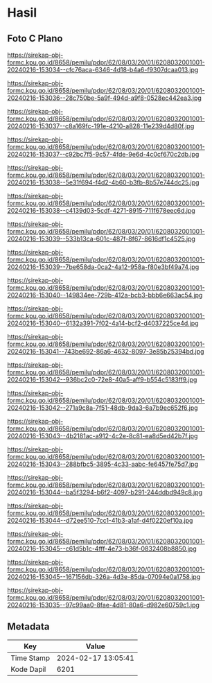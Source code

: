 # Hasil

## Foto C Plano

https://sirekap-obj-formc.kpu.go.id/8658/pemilu/pdpr/62/08/03/20/01/6208032001001-20240216-153034--cfc76aca-6346-4d18-b4a6-f9307dcaa013.jpg

https://sirekap-obj-formc.kpu.go.id/8658/pemilu/pdpr/62/08/03/20/01/6208032001001-20240216-153036--28c750be-5a9f-494d-a9f8-0528ec442ea3.jpg

https://sirekap-obj-formc.kpu.go.id/8658/pemilu/pdpr/62/08/03/20/01/6208032001001-20240216-153037--c8a169fc-191e-4210-a828-11e239d4d80f.jpg

https://sirekap-obj-formc.kpu.go.id/8658/pemilu/pdpr/62/08/03/20/01/6208032001001-20240216-153037--c92bc7f5-9c57-4fde-9e6d-4c0cf670c2db.jpg

https://sirekap-obj-formc.kpu.go.id/8658/pemilu/pdpr/62/08/03/20/01/6208032001001-20240216-153038--5e31f694-f4d2-4b60-b3fb-8b57e744dc25.jpg

https://sirekap-obj-formc.kpu.go.id/8658/pemilu/pdpr/62/08/03/20/01/6208032001001-20240216-153038--c4139d03-5cdf-4271-8915-711f678eec6d.jpg

https://sirekap-obj-formc.kpu.go.id/8658/pemilu/pdpr/62/08/03/20/01/6208032001001-20240216-153039--533b13ca-601c-487f-8f67-8616df1c4525.jpg

https://sirekap-obj-formc.kpu.go.id/8658/pemilu/pdpr/62/08/03/20/01/6208032001001-20240216-153039--7be658da-0ca2-4a12-958a-f80e3bf49a74.jpg

https://sirekap-obj-formc.kpu.go.id/8658/pemilu/pdpr/62/08/03/20/01/6208032001001-20240216-153040--149834ee-729b-412a-bcb3-bbb6e663ac54.jpg

https://sirekap-obj-formc.kpu.go.id/8658/pemilu/pdpr/62/08/03/20/01/6208032001001-20240216-153040--6132a391-7f02-4a14-bcf2-d4037225ce4d.jpg

https://sirekap-obj-formc.kpu.go.id/8658/pemilu/pdpr/62/08/03/20/01/6208032001001-20240216-153041--743be692-86a6-4632-8097-3e85b25394bd.jpg

https://sirekap-obj-formc.kpu.go.id/8658/pemilu/pdpr/62/08/03/20/01/6208032001001-20240216-153042--936bc2c0-72e8-40a5-aff9-b554c5183ff9.jpg

https://sirekap-obj-formc.kpu.go.id/8658/pemilu/pdpr/62/08/03/20/01/6208032001001-20240216-153042--271a9c8a-7f51-48db-9da3-6a7b9ec652f6.jpg

https://sirekap-obj-formc.kpu.go.id/8658/pemilu/pdpr/62/08/03/20/01/6208032001001-20240216-153043--4b2181ac-a912-4c2e-8c81-ea8d5ed42b7f.jpg

https://sirekap-obj-formc.kpu.go.id/8658/pemilu/pdpr/62/08/03/20/01/6208032001001-20240216-153043--288bfbc5-3895-4c33-aabc-fe6457fe75d7.jpg

https://sirekap-obj-formc.kpu.go.id/8658/pemilu/pdpr/62/08/03/20/01/6208032001001-20240216-153044--ba5f3294-b6f2-4097-b291-244ddbd949c8.jpg

https://sirekap-obj-formc.kpu.go.id/8658/pemilu/pdpr/62/08/03/20/01/6208032001001-20240216-153044--d72ee510-7cc1-41b3-a1af-d4f0220ef10a.jpg

https://sirekap-obj-formc.kpu.go.id/8658/pemilu/pdpr/62/08/03/20/01/6208032001001-20240216-153045--c61d5b1c-4fff-4e73-b36f-0832408b8850.jpg

https://sirekap-obj-formc.kpu.go.id/8658/pemilu/pdpr/62/08/03/20/01/6208032001001-20240216-153045--167156db-326a-4d3e-85da-07094e0a1758.jpg

https://sirekap-obj-formc.kpu.go.id/8658/pemilu/pdpr/62/08/03/20/01/6208032001001-20240216-153035--97c99aa0-8fae-4d81-80a6-d982e60759c1.jpg


## Metadata

| Key        | Value               |
| ---------- | ------------------- |
| Time Stamp | 2024-02-17 13:05:41 |
| Kode Dapil | 6201                |



